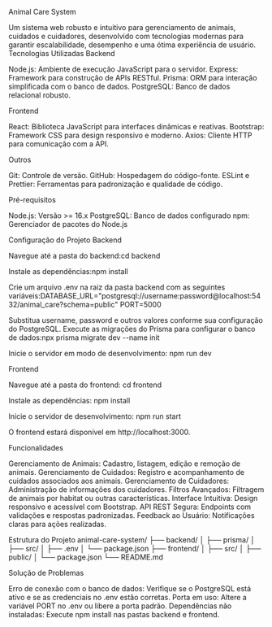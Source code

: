 Animal Care System


Um sistema web robusto e intuitivo para gerenciamento de animais, cuidados e cuidadores, desenvolvido com tecnologias modernas para garantir escalabilidade, desempenho e uma ótima experiência de usuário.
Tecnologias Utilizadas
Backend

Node.js: Ambiente de execução JavaScript para o servidor.
Express: Framework para construção de APIs RESTful.
Prisma: ORM para interação simplificada com o banco de dados.
PostgreSQL: Banco de dados relacional robusto.

Frontend

React: Biblioteca JavaScript para interfaces dinâmicas e reativas.
Bootstrap: Framework CSS para design responsivo e moderno.
Axios: Cliente HTTP para comunicação com a API.

Outros

Git: Controle de versão.
GitHub: Hospedagem do código-fonte.
ESLint e Prettier: Ferramentas para padronização e qualidade de código.

Pré-requisitos

Node.js: Versão >= 16.x
PostgreSQL: Banco de dados configurado
npm: Gerenciador de pacotes do Node.js

Configuração do Projeto
Backend

Navegue até a pasta do backend:cd backend


Instale as dependências:npm install


Crie um arquivo .env na raiz da pasta backend com as seguintes variáveis:DATABASE_URL="postgresql://username:password@localhost:5432/animal_care?schema=public"
PORT=5000

Substitua username, password e outros valores conforme sua configuração do PostgreSQL.
Execute as migrações do Prisma para configurar o banco de dados:npx prisma migrate dev --name init


Inicie o servidor em modo de desenvolvimento: npm run dev



Frontend

Navegue até a pasta do frontend: cd frontend


Instale as dependências: npm install


Inicie o servidor de desenvolvimento: npm run start

O frontend estará disponível em http://localhost:3000.

Funcionalidades

Gerenciamento de Animais: Cadastro, listagem, edição e remoção de animais.
Gerenciamento de Cuidados: Registro e acompanhamento de cuidados associados aos animais.
Gerenciamento de Cuidadores: Administração de informações dos cuidadores.
Filtros Avançados: Filtragem de animais por habitat ou outras características.
Interface Intuitiva: Design responsivo e acessível com Bootstrap.
API REST Segura: Endpoints com validações e respostas padronizadas.
Feedback ao Usuário: Notificações claras para ações realizadas.

Estrutura do Projeto
animal-care-system/
├── backend/
│   ├── prisma/
│   ├── src/
│   ├── .env
│   └── package.json
├── frontend/
│   ├── src/
│   ├── public/
│   └── package.json
└── README.md

Solução de Problemas

Erro de conexão com o banco de dados: Verifique se o PostgreSQL está ativo e se as credenciais no .env estão corretas.
Porta em uso: Altere a variável PORT no .env ou libere a porta padrão.
Dependências não instaladas: Execute npm install nas pastas backend e frontend.
